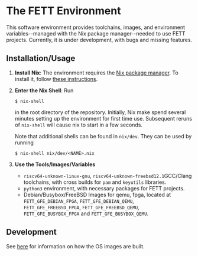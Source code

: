 # The FETT Environment

This software environment provides toolchains, images, and environment variables--managed with the Nix package manager--needed to use FETT projects. Currently, it is under development, with bugs and missing features.

## Installation/Usage

1. **Install Nix**: The environment requires the [Nix package manager](https://nixos.org/nix/).  To
   install it, follow [these instructions](https://nixos.org/nix/manual/#sect-multi-user-installation).

2. **Enter the Nix Shell**: Run

   ```
   $ nix-shell
   ```

   in the root directory of the repository. Initially, Nix make spend several minutes setting up the environment for first time use. Subsequent reruns of `nix-shell` will cause nix to start in a few seconds.

   Note that additional shells can be found in `nix/dev`. They can be used by running

   ```
   $ nix-shell nix/dev/<NAME>.nix
   ```

3. **Use the Tools/Images/Variables**
   * `riscv64-unknown-linux-gnu`, `riscv64-unknown-freebsd12.1`GCC/Clang toolchains, with cross builds for `pam` and `keyutils` libraries.
   * `python3` environment, with necessary packages for FETT projects.
   * Debian/Busybox/FreeBSD Images for qemu, fpga, located at `FETT_GFE_DEBIAN_FPGA`, `FETT_GFE_DEBIAN_QEMU`, `FETT_GFE_FREEBSD_FPGA`, `FETT_GFE_FREEBSD_QEMU`, `FETT_GFE_BUSYBOX_FPGA` and `FETT_GFE_BUSYBOX_QEMU`.

## Development

See [here](./IMAGES.md) for information on how the OS images are built.
